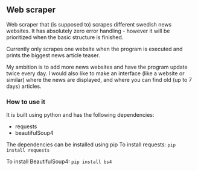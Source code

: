 ## Web scraper
Web scraper that (is supposed to) scrapes different swedish news websites. It has absolutely zero error handling - however it will be prioritized when the basic structure is finished. 

Currently only scrapes one website when the program is executed and prints the biggest news article teaser. 

My ambition is to add more news websites and have the program update twice every day. I would also like to make an interface (like a website or similar) where the news are displayed, and where you can find old (up to 7 days) articles.

### How to use it
It is built using python and has the following dependencies:
- requests
- beautifulSoup4
  
The dependencies can be installed using pip
To install requests: 
`pip install requests`

To install BeautifulSoup4:
`pip install bs4`



